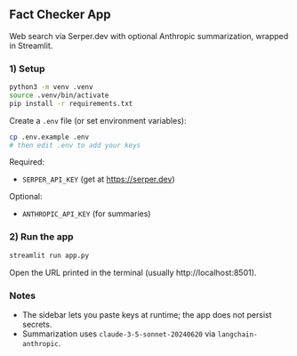 ## Fact Checker App

Web search via Serper.dev with optional Anthropic summarization, wrapped in Streamlit.

### 1) Setup

```bash
python3 -m venv .venv
source .venv/bin/activate
pip install -r requirements.txt
```

Create a `.env` file (or set environment variables):

```bash
cp .env.example .env
# then edit .env to add your keys
```

Required:
- `SERPER_API_KEY` (get at https://serper.dev)

Optional:
- `ANTHROPIC_API_KEY` (for summaries)

### 2) Run the app

```bash
streamlit run app.py
```

Open the URL printed in the terminal (usually http://localhost:8501).

### Notes
- The sidebar lets you paste keys at runtime; the app does not persist secrets.
- Summarization uses `claude-3-5-sonnet-20240620` via `langchain-anthropic`.
